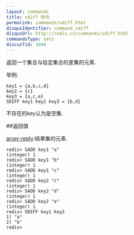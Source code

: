 ```yaml
---
layout: commands
title: sdiff 命令
permalink: commands/sdiff.html
disqusIdentifier: command_sdiff
disqusUrl: http://redis.cn/commands/sdiff.html
commandsType: sets
discuzTid: 1044
---
```


返回一个集合与给定集合的差集的元素.

举例:

	key1 = {a,b,c,d}
	key2 = {c}
	key3 = {a,c,e}
	SDIFF key1 key2 key3 = {b,d}

不存在的key认为是空集.

##返回值

[array-reply](/topics/protocol.html#array-reply):结果集的元素.

	redis> SADD key1 "a"
	(integer) 1
	redis> SADD key1 "b"
	(integer) 1
	redis> SADD key1 "c"
	(integer) 1
	redis> SADD key2 "c"
	(integer) 1
	redis> SADD key2 "d"
	(integer) 1
	redis> SADD key2 "e"
	(integer) 1
	redis> SDIFF key1 key2
	1) "a"
	2) "b"
	redis> 